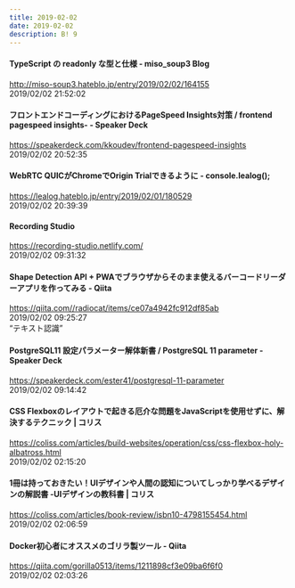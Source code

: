 ```yaml
---
title: 2019-02-02
date: 2019-02-02
description: B! 9
---
```


#### TypeScript の readonly な型と仕様 - miso_soup3 Blog
http://miso-soup3.hateblo.jp/entry/2019/02/02/164155<br>
2019/02/02 21:52:02<br>


#### フロントエンドコーディングにおけるPageSpeed Insights対策 / frontend pagespeed insights- - Speaker Deck
https://speakerdeck.com/kkoudev/frontend-pagespeed-insights<br>
2019/02/02 20:52:35<br>


#### WebRTC QUICがChromeでOrigin Trialできるように - console.lealog();
https://lealog.hateblo.jp/entry/2019/02/01/180529<br>
2019/02/02 20:39:39<br>


#### Recording Studio
https://recording-studio.netlify.com/<br>
2019/02/02 09:31:32<br>


#### Shape Detection API + PWAでブラウザからそのまま使えるバーコードリーダーアプリを作ってみる - Qiita
https://qiita.com//radiocat/items/ce07a4942fc912df85ab<br>
2019/02/02 09:25:27<br>
“テキスト認識”


#### PostgreSQL11 設定パラメーター解体新書 / PostgreSQL 11 parameter - Speaker Deck
https://speakerdeck.com/ester41/postgresql-11-parameter<br>
2019/02/02 09:14:42<br>


####   CSS Flexboxのレイアウトで起きる厄介な問題をJavaScriptを使用せずに、解決するテクニック | コリス
https://coliss.com/articles/build-websites/operation/css/css-flexbox-holy-albatross.html<br>
2019/02/02 02:15:20<br>


####   1冊は持っておきたい！UIデザインや人間の認知についてしっかり学べるデザインの解説書 -UIデザインの教科書 | コリス
https://coliss.com/articles/book-review/isbn10-4798155454.html<br>
2019/02/02 02:06:59<br>


#### Docker初心者にオススメのゴリラ製ツール - Qiita
https://qiita.com/gorilla0513/items/1211898cf3e09ba6f6f0<br>
2019/02/02 02:03:26<br>


